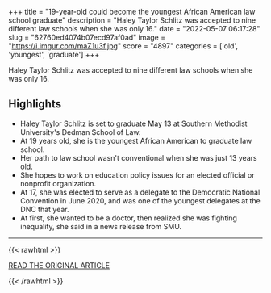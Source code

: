 +++
title = "19-year-old could become the youngest African American law school graduate"
description = "Haley Taylor Schlitz was accepted to nine different law schools when she was only 16."
date = "2022-05-07 06:17:28"
slug = "62760ed4074b07ecd97af0ad"
image = "https://i.imgur.com/maZ1u3f.jpg"
score = "4897"
categories = ['old', 'youngest', 'graduate']
+++

Haley Taylor Schlitz was accepted to nine different law schools when she was only 16.

## Highlights

- Haley Taylor Schlitz is set to graduate May 13 at Southern Methodist University's Dedman School of Law.
- At 19 years old, she is the youngest African American to graduate law school.
- Her path to law school wasn't conventional when she was just 13 years old.
- She hopes to work on education policy issues for an elected official or nonprofit organization.
- At 17, she was elected to serve as a delegate to the Democratic National Convention in June 2020, and was one of the youngest delegates at the DNC that year.
- At first, she wanted to be a doctor, then realized she was fighting inequality, she said in a news release from SMU.

---

{{< rawhtml >}}
  <p class="article-category">
    <a target="_blank" href="https://www.cbsnews.com/news/19-year-old-haley-taylor-schlitz-southern-methodist-university-law-school-youngest-black-graduate/?intcid=CNI-00-10aaa3a">READ THE ORIGINAL ARTICLE</a>
  </p>
{{< /rawhtml >}}
